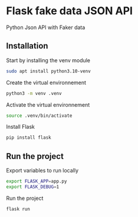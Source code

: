 # Flask fake data JSON API

Python Json API with Faker data

## Installation

Start by installing the venv module  

```bash
sudo apt install python3.10-venv
```

Create the virtual environnement
```bash
python3 -m venv .venv
```

Activate the virtual environnement
```bash
source .venv/bin/activate
```

Install Flask
```bash
pip install flask
```

## Run the project

Export variables to run locally
```bash
export FLASK_APP=app.py
export FLASK_DEBUG=1
```

Run the project 
```bash
flask run
```

